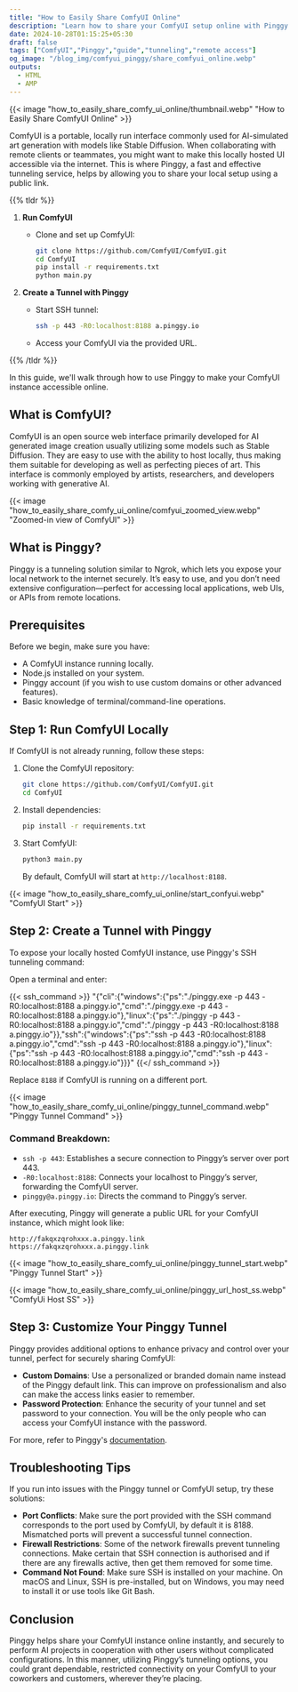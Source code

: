 ```yaml
---
title: "How to Easily Share ComfyUI Online"
description: "Learn how to share your ComfyUI setup online with Pinggy. This easy guide walks you through each step to securely share ComfyUI over the internet, making collaboration and remote access simple!"
date: 2024-10-28T01:15:25+05:30
draft: false
tags: ["ComfyUI","Pinggy","guide","tunneling","remote access"]
og_image: "/blog_img/comfyui_pinggy/share_comfyui_online.webp"
outputs:
  - HTML
  - AMP
---
```

{{< image "how_to_easily_share_comfy_ui_online/thumbnail.webp" "How to Easily Share ComfyUI Online" >}}

ComfyUI is a portable, locally run interface commonly used for AI-simulated art generation with models like Stable Diffusion. When collaborating with remote clients or teammates, you might want to make this locally hosted UI accessible via the internet. This is where Pinggy, a fast and effective tunneling service, helps by allowing you to share your local setup using a public link.


{{% tldr %}}
1. **Run ComfyUI**

   - Clone and set up ComfyUI:
     ```bash
     git clone https://github.com/ComfyUI/ComfyUI.git
     cd ComfyUI
     pip install -r requirements.txt
     python main.py
     ```

2. **Create a Tunnel with Pinggy**

   - Start SSH tunnel:
     ```bash
     ssh -p 443 -R0:localhost:8188 a.pinggy.io
     ```
   - Access your ComfyUI via the provided URL.

{{% /tldr %}}


In this guide, we'll walk through how to use Pinggy to make your ComfyUI instance accessible online.

## What is ComfyUI?
ComfyUI is an open source web interface primarily developed for AI generated image creation usually utilizing some models such as Stable Diffusion. They are easy to use with the ability to host locally, thus making them suitable for developing as well as perfecting pieces of art. This interface is commonly employed by artists, researchers, and developers working with generative AI.

{{< image "how_to_easily_share_comfy_ui_online/comfyui_zoomed_view.webp" "Zoomed-in view of ComfyUI" >}}

## What is Pinggy?
Pinggy is a tunneling solution similar to Ngrok, which lets you expose your local network to the internet securely. It’s easy to use, and you don’t need extensive configuration—perfect for accessing local applications, web UIs, or APIs from remote locations.

## Prerequisites
Before we begin, make sure you have:

- A ComfyUI instance running locally.
- Node.js installed on your system.
- Pinggy account (if you wish to use custom domains or other advanced features).
- Basic knowledge of terminal/command-line operations.

## Step 1: Run ComfyUI Locally
If ComfyUI is not already running, follow these steps:

1. Clone the ComfyUI repository:
   ```bash
   git clone https://github.com/ComfyUI/ComfyUI.git
   cd ComfyUI
   ```

2. Install dependencies:
   ```bash
   pip install -r requirements.txt
   ```

3. Start ComfyUI:
   ```bash
   python3 main.py
   ```
   By default, ComfyUI will start at `http://localhost:8188`.

{{< image "how_to_easily_share_comfy_ui_online/start_confyui.webp" "ComfyUI Start" >}}

## Step 2: Create a Tunnel with Pinggy
To expose your locally hosted ComfyUI instance, use Pinggy's SSH tunneling command:

Open a terminal and enter:

{{< ssh_command >}}
"{\"cli\":{\"windows\":{\"ps\":\"./pinggy.exe -p 443 -R0:localhost:8188 a.pinggy.io\",\"cmd\":\"./pinggy.exe -p 443 -R0:localhost:8188 a.pinggy.io\"},\"linux\":{\"ps\":\"./pinggy -p 443 -R0:localhost:8188 a.pinggy.io\",\"cmd\":\"./pinggy -p 443 -R0:localhost:8188 a.pinggy.io\"}},\"ssh\":{\"windows\":{\"ps\":\"ssh -p 443 -R0:localhost:8188 a.pinggy.io\",\"cmd\":\"ssh -p 443 -R0:localhost:8188 a.pinggy.io\"},\"linux\":{\"ps\":\"ssh -p 443 -R0:localhost:8188 a.pinggy.io\",\"cmd\":\"ssh -p 443 -R0:localhost:8188 a.pinggy.io\"}}}"
{{</ ssh_command >}}

Replace `8188` if ComfyUI is running on a different port.

{{< image "how_to_easily_share_comfy_ui_online/pinggy_tunnel_command.webp" "Pinggy Tunnel Command" >}}

### Command Breakdown:
- `ssh -p 443`: Establishes a secure connection to Pinggy’s server over port 443.
- `-R0:localhost:8188`: Connects your localhost to Pinggy’s server, forwarding the ComfyUI server.
- `pinggy@a.pinggy.io`: Directs the command to Pinggy’s server.

After executing, Pinggy will generate a public URL for your ComfyUI instance, which might look like:
```
http://fakqxzqrohxxx.a.pinggy.link
https://fakqxzqrohxxx.a.pinggy.link
```
{{< image "how_to_easily_share_comfy_ui_online/pinggy_tunnel_start.webp" "Pinggy Tunnel Start" >}}

{{< image "how_to_easily_share_comfy_ui_online/pinggy_url_host_ss.webp" "ComfyUi Host SS" >}}


## Step 3: Customize Your Pinggy Tunnel
Pinggy provides additional options to enhance privacy and control over your tunnel, perfect for securely sharing ComfyUI:

- **Custom Domains**: Use a personalized or branded domain name instead of the Pinggy default link. This can improve on professionalism and also can make the access links easier to remember.
- **Password Protection**: Enhance the security of your tunnel and set password to your connection. You will be the only people who can access your ComfyUI instance with the password.

For more, refer to Pinggy's [documentation](https://pinggy.io/docs).

## Troubleshooting Tips
If you run into issues with the Pinggy tunnel or ComfyUI setup, try these solutions:

- **Port Conflicts**: Make sure the port provided with the SSH command corresponds to the port used by ComfyUI, by default it is 8188. Mismatched ports will prevent a successful tunnel connection.
- **Firewall Restrictions**:  Some of the network firewalls prevent tunneling connections. Make certain that SSH connection is authorised and if there are any firewalls active, then get them removed for some time.
- **Command Not Found**: Make sure SSH is installed on your machine. On macOS and Linux, SSH is pre-installed, but on Windows, you may need to install it or use tools like Git Bash.

## Conclusion
Pinggy helps share your ComfyUI instance online instantly, and securely to perform AI projects in cooperation with other users without complicated configurations. In this manner, utilizing Pinggy’s tunneling options, you could grant dependable, restricted connectivity on your ComfyUI to your coworkers and customers, wherever they’re placing.


